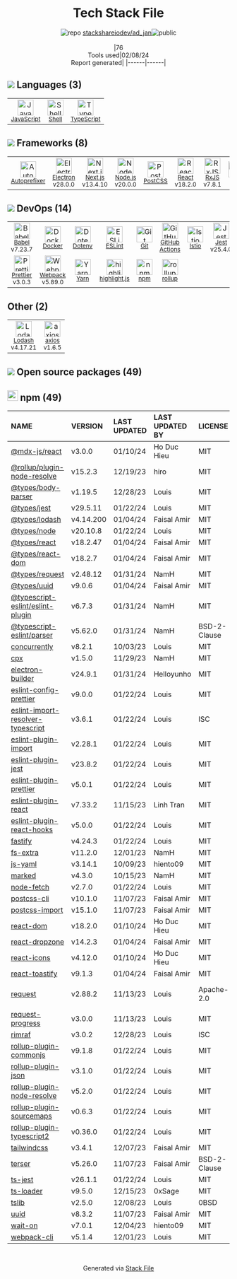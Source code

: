 <!--
&lt;--- Readme.md Snippet without images Start ---&gt;
## Tech Stack
stackshareiodev/ad_jan is built on the following main stack:

- [JavaScript](https://developer.mozilla.org/en-US/docs/Web/JavaScript) – Languages
- [Shell](https://en.wikipedia.org/wiki/Shell_script) – Languages
- [TypeScript](http://www.typescriptlang.org) – Languages
- [Autoprefixer](https://github.com/postcss/autoprefixer) – CSS Pre-processors / Extensions
- [Electron](http://electron.atom.io/) – Cross-Platform Desktop Development
- [Next.js](https://nextjs.org/) – Frameworks (Full Stack)
- [Node.js](http://nodejs.org/) – Frameworks (Full Stack)
- [PostCSS](https://github.com/postcss/postcss) – CSS Pre-processors / Extensions
- [React](https://reactjs.org/) – Javascript UI Libraries
- [RxJS](http://reactivex.io/rxjs/) – Concurrency Frameworks
- [Sass](http://sass-lang.com/) – CSS Pre-processors / Extensions
- [Babel](http://babeljs.io/) – JavaScript Compilers
- [Docker](https://www.docker.com/) – Virtual Machine Platforms & Containers
- [ESLint](http://eslint.org/) – Code Review
- [GitHub Actions](https://github.com/features/actions) – Continuous Integration
- [Istio](https://istio.io/) – Microservices Tools
- [Jest](http://facebook.github.io/jest/) – Javascript Testing Framework
- [Prettier](https://prettier.io/) – Code Review
- [Webpack](http://webpack.js.org) – JS Build Tools / JS Task Runners
- [Yarn](https://yarnpkg.com/) – Front End Package Manager
- [highlight.js](https://highlightjs.org/) – Text Editor
- [rollup](http://rollupjs.org/) – JS Build Tools / JS Task Runners
- [Lodash](https://lodash.com) – Javascript Utilities & Libraries
- [axios](https://github.com/mzabriskie/axios) – Javascript Utilities & Libraries

Full tech stack [here](/techstack.md)

&lt;--- Readme.md Snippet without images End ---&gt;

&lt;--- Readme.md Snippet with images Start ---&gt;
## Tech Stack
stackshareiodev/ad_jan is built on the following main stack:

- <img width='25' height='25' src='https://img.stackshare.io/service/1209/javascript.jpeg' alt='JavaScript'/> [JavaScript](https://developer.mozilla.org/en-US/docs/Web/JavaScript) – Languages
- <img width='25' height='25' src='https://img.stackshare.io/service/4631/default_c2062d40130562bdc836c13dbca02d318205a962.png' alt='Shell'/> [Shell](https://en.wikipedia.org/wiki/Shell_script) – Languages
- <img width='25' height='25' src='https://img.stackshare.io/service/1612/bynNY5dJ.jpg' alt='TypeScript'/> [TypeScript](http://www.typescriptlang.org) – Languages
- <img width='25' height='25' src='https://img.stackshare.io/service/2202/72d087642cfce6fef6f2dabec5bf49e8_400x400.png' alt='Autoprefixer'/> [Autoprefixer](https://github.com/postcss/autoprefixer) – CSS Pre-processors / Extensions
- <img width='25' height='25' src='https://img.stackshare.io/service/2946/default_18a71b65e69d7aef5f218ae07f64eb6e1594c444.jpg' alt='Electron'/> [Electron](http://electron.atom.io/) – Cross-Platform Desktop Development
- <img width='25' height='25' src='https://img.stackshare.io/service/5936/nextjs.png' alt='Next.js'/> [Next.js](https://nextjs.org/) – Frameworks (Full Stack)
- <img width='25' height='25' src='https://img.stackshare.io/service/1011/n1JRsFeB_400x400.png' alt='Node.js'/> [Node.js](http://nodejs.org/) – Frameworks (Full Stack)
- <img width='25' height='25' src='https://img.stackshare.io/service/3339/rlFcjEdI.png' alt='PostCSS'/> [PostCSS](https://github.com/postcss/postcss) – CSS Pre-processors / Extensions
- <img width='25' height='25' src='https://img.stackshare.io/service/1020/OYIaJ1KK.png' alt='React'/> [React](https://reactjs.org/) – Javascript UI Libraries
- <img width='25' height='25' src='https://img.stackshare.io/service/1796/984368.png' alt='RxJS'/> [RxJS](http://reactivex.io/rxjs/) – Concurrency Frameworks
- <img width='25' height='25' src='https://img.stackshare.io/service/1171/jCR2zNJV.png' alt='Sass'/> [Sass](http://sass-lang.com/) – CSS Pre-processors / Extensions
- <img width='25' height='25' src='https://img.stackshare.io/service/2739/-1wfGjNw.png' alt='Babel'/> [Babel](http://babeljs.io/) – JavaScript Compilers
- <img width='25' height='25' src='https://img.stackshare.io/service/586/n4u37v9t_400x400.png' alt='Docker'/> [Docker](https://www.docker.com/) – Virtual Machine Platforms & Containers
- <img width='25' height='25' src='https://img.stackshare.io/service/3337/Q4L7Jncy.jpg' alt='ESLint'/> [ESLint](http://eslint.org/) – Code Review
- <img width='25' height='25' src='https://img.stackshare.io/service/11563/actions.png' alt='GitHub Actions'/> [GitHub Actions](https://github.com/features/actions) – Continuous Integration
- <img width='25' height='25' src='https://img.stackshare.io/service/7028/AGpa5VZV.jpg' alt='Istio'/> [Istio](https://istio.io/) – Microservices Tools
- <img width='25' height='25' src='https://img.stackshare.io/service/830/jest.png' alt='Jest'/> [Jest](http://facebook.github.io/jest/) – Javascript Testing Framework
- <img width='25' height='25' src='https://img.stackshare.io/service/7035/default_66f265943abed56bcdbfca1c866a4261b1fbb063.jpg' alt='Prettier'/> [Prettier](https://prettier.io/) – Code Review
- <img width='25' height='25' src='https://img.stackshare.io/service/1682/IMG_4636.PNG' alt='Webpack'/> [Webpack](http://webpack.js.org) – JS Build Tools / JS Task Runners
- <img width='25' height='25' src='https://img.stackshare.io/service/5848/44mC-kJ3.jpg' alt='Yarn'/> [Yarn](https://yarnpkg.com/) – Front End Package Manager
- <img width='25' height='25' src='https://img.stackshare.io/service/6888/c17e7d9688d86bd9f9506ec1fbd6d200_400x400.png' alt='highlight.js'/> [highlight.js](https://highlightjs.org/) – Text Editor
- <img width='25' height='25' src='https://img.stackshare.io/service/4423/zE8RTn9E_400x400.jpg' alt='rollup'/> [rollup](http://rollupjs.org/) – JS Build Tools / JS Task Runners
- <img width='25' height='25' src='https://img.stackshare.io/service/2438/lodash.png' alt='Lodash'/> [Lodash](https://lodash.com) – Javascript Utilities & Libraries
- <img width='25' height='25' src='https://img.stackshare.io/no-img-open-source.png' alt='axios'/> [axios](https://github.com/mzabriskie/axios) – Javascript Utilities & Libraries

Full tech stack [here](/techstack.md)

&lt;--- Readme.md Snippet with images End ---&gt;
-->
<div align="center">

# Tech Stack File
![](https://img.stackshare.io/repo.svg "repo") [stackshareiodev/ad_jan](https://github.com/stackshareiodev/ad_jan)![](https://img.stackshare.io/public_badge.svg "public")
<br/><br/>
|76<br/>Tools used|02/08/24 <br/>Report generated|
|------|------|
</div>

## <img src='https://img.stackshare.io/languages.svg'/> Languages (3)
<table><tr>
  <td align='center'>
  <img width='36' height='36' src='https://img.stackshare.io/service/1209/javascript.jpeg' alt='JavaScript'>
  <br>
  <sub><a href="https://developer.mozilla.org/en-US/docs/Web/JavaScript">JavaScript</a></sub>
  <br>
  <sub></sub>
</td>

<td align='center'>
  <img width='36' height='36' src='https://img.stackshare.io/service/4631/default_c2062d40130562bdc836c13dbca02d318205a962.png' alt='Shell'>
  <br>
  <sub><a href="https://en.wikipedia.org/wiki/Shell_script">Shell</a></sub>
  <br>
  <sub></sub>
</td>

<td align='center'>
  <img width='36' height='36' src='https://img.stackshare.io/service/1612/bynNY5dJ.jpg' alt='TypeScript'>
  <br>
  <sub><a href="http://www.typescriptlang.org">TypeScript</a></sub>
  <br>
  <sub></sub>
</td>

</tr>
</table>

## <img src='https://img.stackshare.io/frameworks.svg'/> Frameworks (8)
<table><tr>
  <td align='center'>
  <img width='36' height='36' src='https://img.stackshare.io/service/2202/72d087642cfce6fef6f2dabec5bf49e8_400x400.png' alt='Autoprefixer'>
  <br>
  <sub><a href="https://github.com/postcss/autoprefixer">Autoprefixer</a></sub>
  <br>
  <sub></sub>
</td>

<td align='center'>
  <img width='36' height='36' src='https://img.stackshare.io/service/2946/default_18a71b65e69d7aef5f218ae07f64eb6e1594c444.jpg' alt='Electron'>
  <br>
  <sub><a href="http://electron.atom.io/">Electron</a></sub>
  <br>
  <sub>v28.0.0</sub>
</td>

<td align='center'>
  <img width='36' height='36' src='https://img.stackshare.io/service/5936/nextjs.png' alt='Next.js'>
  <br>
  <sub><a href="https://nextjs.org/">Next.js</a></sub>
  <br>
  <sub>v13.4.10</sub>
</td>

<td align='center'>
  <img width='36' height='36' src='https://img.stackshare.io/service/1011/n1JRsFeB_400x400.png' alt='Node.js'>
  <br>
  <sub><a href="http://nodejs.org/">Node.js</a></sub>
  <br>
  <sub>v20.0.0</sub>
</td>

<td align='center'>
  <img width='36' height='36' src='https://img.stackshare.io/service/3339/rlFcjEdI.png' alt='PostCSS'>
  <br>
  <sub><a href="https://github.com/postcss/postcss">PostCSS</a></sub>
  <br>
  <sub></sub>
</td>

<td align='center'>
  <img width='36' height='36' src='https://img.stackshare.io/service/1020/OYIaJ1KK.png' alt='React'>
  <br>
  <sub><a href="https://reactjs.org/">React</a></sub>
  <br>
  <sub>v18.2.0</sub>
</td>

<td align='center'>
  <img width='36' height='36' src='https://img.stackshare.io/service/1796/984368.png' alt='RxJS'>
  <br>
  <sub><a href="http://reactivex.io/rxjs/">RxJS</a></sub>
  <br>
  <sub>v7.8.1</sub>
</td>

<td align='center'>
  <img width='36' height='36' src='https://img.stackshare.io/service/1171/jCR2zNJV.png' alt='Sass'>
  <br>
  <sub><a href="http://sass-lang.com/">Sass</a></sub>
  <br>
  <sub></sub>
</td>

</tr>
</table>

## <img src='https://img.stackshare.io/devops.svg'/> DevOps (14)
<table><tr>
  <td align='center'>
  <img width='36' height='36' src='https://img.stackshare.io/service/2739/-1wfGjNw.png' alt='Babel'>
  <br>
  <sub><a href="http://babeljs.io/">Babel</a></sub>
  <br>
  <sub>v7.23.7</sub>
</td>

<td align='center'>
  <img width='36' height='36' src='https://img.stackshare.io/service/586/n4u37v9t_400x400.png' alt='Docker'>
  <br>
  <sub><a href="https://www.docker.com/">Docker</a></sub>
  <br>
  <sub></sub>
</td>

<td align='center'>
  <img width='36' height='36' src='https://img.stackshare.io/service/8067/default_90dcb1286af7685c68df319c764b80704df1155b.png' alt='Dotenv'>
  <br>
  <sub><a href="https://github.com/motdotla/dotenv">Dotenv</a></sub>
  <br>
  <sub></sub>
</td>

<td align='center'>
  <img width='36' height='36' src='https://img.stackshare.io/service/3337/Q4L7Jncy.jpg' alt='ESLint'>
  <br>
  <sub><a href="http://eslint.org/">ESLint</a></sub>
  <br>
  <sub></sub>
</td>

<td align='center'>
  <img width='36' height='36' src='https://img.stackshare.io/service/1046/git.png' alt='Git'>
  <br>
  <sub><a href="http://git-scm.com/">Git</a></sub>
  <br>
  <sub></sub>
</td>

<td align='center'>
  <img width='36' height='36' src='https://img.stackshare.io/service/11563/actions.png' alt='GitHub Actions'>
  <br>
  <sub><a href="https://github.com/features/actions">GitHub Actions</a></sub>
  <br>
  <sub></sub>
</td>

<td align='center'>
  <img width='36' height='36' src='https://img.stackshare.io/service/7028/AGpa5VZV.jpg' alt='Istio'>
  <br>
  <sub><a href="https://istio.io/">Istio</a></sub>
  <br>
  <sub></sub>
</td>

<td align='center'>
  <img width='36' height='36' src='https://img.stackshare.io/service/830/jest.png' alt='Jest'>
  <br>
  <sub><a href="http://facebook.github.io/jest/">Jest</a></sub>
  <br>
  <sub>v25.4.0</sub>
</td>

</tr>
<tr>
  <td align='center'>
  <img width='36' height='36' src='https://img.stackshare.io/service/7035/default_66f265943abed56bcdbfca1c866a4261b1fbb063.jpg' alt='Prettier'>
  <br>
  <sub><a href="https://prettier.io/">Prettier</a></sub>
  <br>
  <sub>v3.0.3</sub>
</td>

<td align='center'>
  <img width='36' height='36' src='https://img.stackshare.io/service/1682/IMG_4636.PNG' alt='Webpack'>
  <br>
  <sub><a href="http://webpack.js.org">Webpack</a></sub>
  <br>
  <sub>v5.89.0</sub>
</td>

<td align='center'>
  <img width='36' height='36' src='https://img.stackshare.io/service/5848/44mC-kJ3.jpg' alt='Yarn'>
  <br>
  <sub><a href="https://yarnpkg.com/">Yarn</a></sub>
  <br>
  <sub></sub>
</td>

<td align='center'>
  <img width='36' height='36' src='https://img.stackshare.io/service/6888/c17e7d9688d86bd9f9506ec1fbd6d200_400x400.png' alt='highlight.js'>
  <br>
  <sub><a href="https://highlightjs.org/">highlight.js</a></sub>
  <br>
  <sub></sub>
</td>

<td align='center'>
  <img width='36' height='36' src='https://img.stackshare.io/service/1120/lejvzrnlpb308aftn31u.png' alt='npm'>
  <br>
  <sub><a href="https://www.npmjs.com/">npm</a></sub>
  <br>
  <sub></sub>
</td>

<td align='center'>
  <img width='36' height='36' src='https://img.stackshare.io/service/4423/zE8RTn9E_400x400.jpg' alt='rollup'>
  <br>
  <sub><a href="http://rollupjs.org/">rollup</a></sub>
  <br>
  <sub></sub>
</td>

</tr>
</table>

## Other (2)
<table><tr>
  <td align='center'>
  <img width='36' height='36' src='https://img.stackshare.io/service/2438/lodash.png' alt='Lodash'>
  <br>
  <sub><a href="https://lodash.com">Lodash</a></sub>
  <br>
  <sub>v4.17.21</sub>
</td>

<td align='center'>
  <img width='36' height='36' src='https://img.stackshare.io/no-img-open-source.png' alt='axios'>
  <br>
  <sub><a href="https://github.com/mzabriskie/axios">axios</a></sub>
  <br>
  <sub>v1.6.5</sub>
</td>

</tr>
</table>


## <img src='https://img.stackshare.io/group.svg' /> Open source packages (49)</h2>

## <img width='24' height='24' src='https://img.stackshare.io/service/1120/lejvzrnlpb308aftn31u.png'/> npm (49)

|NAME|VERSION|LAST UPDATED|LAST UPDATED BY|LICENSE|VULNERABILITIES|
|:------|:------|:------|:------|:------|:------|
|[@mdx-js/react](https://www.npmjs.com/@mdx-js/react)|v3.0.0|01/10/24|Ho Duc Hieu |MIT|N/A|
|[@rollup/plugin-node-resolve](https://www.npmjs.com/@rollup/plugin-node-resolve)|v15.2.3|12/19/23|hiro |MIT|N/A|
|[@types/body-parser](https://www.npmjs.com/@types/body-parser)|v1.19.5|12/28/23|Louis |MIT|N/A|
|[@types/jest](https://www.npmjs.com/@types/jest)|v29.5.11|01/22/24|Louis |MIT|N/A|
|[@types/lodash](https://www.npmjs.com/@types/lodash)|v4.14.200|01/04/24|Faisal Amir |MIT|N/A|
|[@types/node](https://www.npmjs.com/@types/node)|v20.10.8|01/22/24|Louis |MIT|N/A|
|[@types/react](https://www.npmjs.com/@types/react)|v18.2.47|01/04/24|Faisal Amir |MIT|N/A|
|[@types/react-dom](https://www.npmjs.com/@types/react-dom)|v18.2.7|01/04/24|Faisal Amir |MIT|N/A|
|[@types/request](https://www.npmjs.com/@types/request)|v2.48.12|01/31/24|NamH |MIT|N/A|
|[@types/uuid](https://www.npmjs.com/@types/uuid)|v9.0.6|01/04/24|Faisal Amir |MIT|N/A|
|[@typescript-eslint/eslint-plugin](https://www.npmjs.com/@typescript-eslint/eslint-plugin)|v6.7.3|01/31/24|NamH |MIT|N/A|
|[@typescript-eslint/parser](https://www.npmjs.com/@typescript-eslint/parser)|v5.62.0|01/31/24|NamH |BSD-2-Clause|N/A|
|[concurrently](https://www.npmjs.com/concurrently)|v8.2.1|10/03/23|Louis |MIT|N/A|
|[cpx](https://www.npmjs.com/cpx)|v1.5.0|11/29/23|NamH |MIT|N/A|
|[electron-builder](https://www.npmjs.com/electron-builder)|v24.9.1|01/31/24|Helloyunho |MIT|N/A|
|[eslint-config-prettier](https://www.npmjs.com/eslint-config-prettier)|v9.0.0|01/22/24|Louis |MIT|N/A|
|[eslint-import-resolver-typescript](https://www.npmjs.com/eslint-import-resolver-typescript)|v3.6.1|01/22/24|Louis |ISC|N/A|
|[eslint-plugin-import](https://www.npmjs.com/eslint-plugin-import)|v2.28.1|01/22/24|Louis |MIT|N/A|
|[eslint-plugin-jest](https://www.npmjs.com/eslint-plugin-jest)|v23.8.2|01/22/24|Louis |MIT|N/A|
|[eslint-plugin-prettier](https://www.npmjs.com/eslint-plugin-prettier)|v5.0.1|01/22/24|Louis |MIT|N/A|
|[eslint-plugin-react](https://www.npmjs.com/eslint-plugin-react)|v7.33.2|11/15/23|Linh Tran |MIT|N/A|
|[eslint-plugin-react-hooks](https://www.npmjs.com/eslint-plugin-react-hooks)|v5.0.0|01/22/24|Louis |MIT|N/A|
|[fastify](https://www.npmjs.com/fastify)|v4.24.3|01/22/24|Louis |MIT|N/A|
|[fs-extra](https://www.npmjs.com/fs-extra)|v11.2.0|12/01/23|NamH |MIT|N/A|
|[js-yaml](https://www.npmjs.com/js-yaml)|v3.14.1|10/09/23|hiento09 |MIT|N/A|
|[marked](https://www.npmjs.com/marked)|v4.3.0|10/15/23|NamH |MIT|N/A|
|[node-fetch](https://www.npmjs.com/node-fetch)|v2.7.0|01/22/24|Louis |MIT|N/A|
|[postcss-cli](https://www.npmjs.com/postcss-cli)|v10.1.0|11/07/23|Faisal Amir |MIT|N/A|
|[postcss-import](https://www.npmjs.com/postcss-import)|v15.1.0|11/07/23|Faisal Amir |MIT|N/A|
|[react-dom](https://www.npmjs.com/react-dom)|v18.2.0|01/10/24|Ho Duc Hieu |MIT|N/A|
|[react-dropzone](https://www.npmjs.com/react-dropzone)|v14.2.3|01/04/24|Faisal Amir |MIT|N/A|
|[react-icons](https://www.npmjs.com/react-icons)|v4.12.0|01/10/24|Ho Duc Hieu |MIT|N/A|
|[react-toastify](https://www.npmjs.com/react-toastify)|v9.1.3|01/04/24|Faisal Amir |MIT|N/A|
|[request](https://www.npmjs.com/request)|v2.88.2|11/13/23|Louis |Apache-2.0|[CVE-2023-28155](https://github.com/advisories/GHSA-p8p7-x288-28g6) (Moderate)|
|[request-progress](https://www.npmjs.com/request-progress)|v3.0.0|11/13/23|Louis |MIT|N/A|
|[rimraf](https://www.npmjs.com/rimraf)|v3.0.2|12/28/23|Louis |ISC|N/A|
|[rollup-plugin-commonjs](https://www.npmjs.com/rollup-plugin-commonjs)|v9.1.8|01/22/24|Louis |MIT|N/A|
|[rollup-plugin-json](https://www.npmjs.com/rollup-plugin-json)|v3.1.0|01/22/24|Louis |MIT|N/A|
|[rollup-plugin-node-resolve](https://www.npmjs.com/rollup-plugin-node-resolve)|v5.2.0|01/22/24|Louis |MIT|N/A|
|[rollup-plugin-sourcemaps](https://www.npmjs.com/rollup-plugin-sourcemaps)|v0.6.3|01/22/24|Louis |MIT|N/A|
|[rollup-plugin-typescript2](https://www.npmjs.com/rollup-plugin-typescript2)|v0.36.0|01/22/24|Louis |MIT|N/A|
|[tailwindcss](https://www.npmjs.com/tailwindcss)|v3.4.1|12/07/23|Faisal Amir |MIT|N/A|
|[terser](https://www.npmjs.com/terser)|v5.26.0|11/07/23|Faisal Amir |BSD-2-Clause|N/A|
|[ts-jest](https://www.npmjs.com/ts-jest)|v26.1.1|01/22/24|Louis |MIT|N/A|
|[ts-loader](https://www.npmjs.com/ts-loader)|v9.5.0|12/15/23|0xSage |MIT|N/A|
|[tslib](https://www.npmjs.com/tslib)|v2.5.0|12/08/23|Louis |0BSD|N/A|
|[uuid](https://www.npmjs.com/uuid)|v8.3.2|11/07/23|Faisal Amir |MIT|N/A|
|[wait-on](https://www.npmjs.com/wait-on)|v7.0.1|12/04/23|hiento09 |MIT|N/A|
|[webpack-cli](https://www.npmjs.com/webpack-cli)|v5.1.4|12/01/23|Louis |MIT|N/A|

<br/>
<div align='center'>

Generated via [Stack File](https://github.com/marketplace/stack-file)
